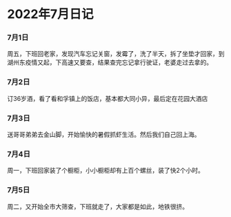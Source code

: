 # 2022年7月日记

### 7月1日
周五，下班回老家，发现汽车忘记关窗，发霉了，洗了半天，拆了坐垫才回家，到湖州东疫情又起，下高速又要查，结果查完忘记拿行驶证，老婆走过去拿的。

### 7月2日
订36岁酒，看了看和孚镇上的饭店，基本都大同小异，最后定在花园大酒店

### 7月3日
送哥哥弟弟去金山脚，开始愉快的暑假抓虾生活。然后我们自己回上海。

### 7月4日
周一，下班回家装了个橱柜，小小橱柜却有上百个螺丝，装了快2个小时。

### 7月5日
周二，又开始全市大筛查，下班就走了，大家都是如此，地铁很挤。